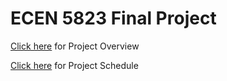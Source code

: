 # ECEN 5823 Final Project
[Click here](https://github.com/CU-ECEN-5823/ecen5823-courseproject-adityavarshney100/wiki/Project-Overview) for Project Overview

[Click here](https://github.com/CU-ECEN-5823/ecen5823-courseproject-adityavarshney100/wiki/Project-Schedule) for Project Schedule
